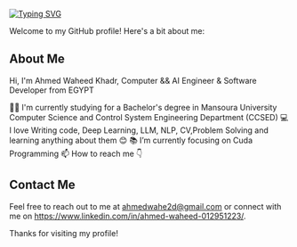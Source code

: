 [![Typing SVG](https://readme-typing-svg.demolab.com?font=Fira+Code&weight=100&pause=1000&color=3BF74B&background=B3B3B300&center=true&vCenter=true&random=false&width=435&lines=Hi+All+%2C+This+is++Ahmed+Waheed;Nice+To+Meet+You)](https://git.io/typing-svg)

Welcome to my GitHub profile! Here's a bit about me:

## About Me

Hi, I'm Ahmed Waheed Khadr, Computer && AI Engineer & Software Developer from EGYPT

👨‍🎓 I'm currently studying for a Bachelor's degree in Mansoura University Computer Science and Control System Engineering Department (CCSED)
💻 I love Writing code, Deep Learning, LLM, NLP, CV,Problem Solving and learning anything about them 😊
📚 I’m currently focusing on Cuda Programming
📫 How to reach me 👇

## Contact Me

Feel free to reach out to me at ahmedwahe2d@gmail.com or connect with me on https://www.linkedin.com/in/ahmed-waheed-012951223/.

Thanks for visiting my profile!
